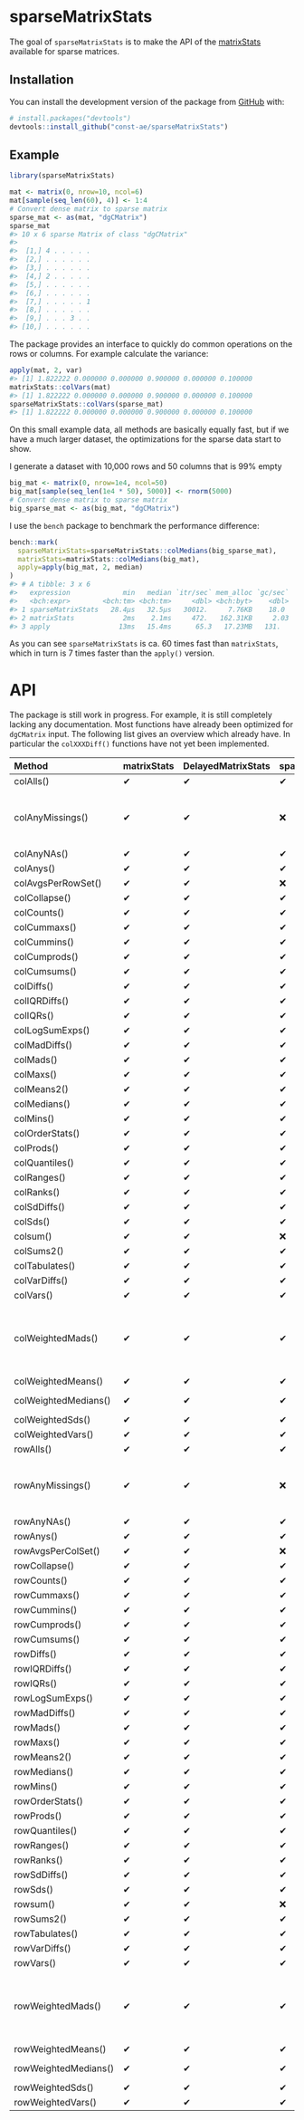 
<!-- README.md is generated from README.Rmd. Please edit that file -->

# sparseMatrixStats

<!-- badges: start -->

<!-- badges: end -->

The goal of `sparseMatrixStats` is to make the API of the
[matrixStats](https://github.com/HenrikBengtsson/matrixStats) available
for sparse matrices.

## Installation

You can install the development version of the package from
[GitHub](https://github.com/const-ae/sparseMatrixStats) with:

``` r
# install.packages("devtools")
devtools::install_github("const-ae/sparseMatrixStats")
```

## Example

``` r
library(sparseMatrixStats)
```

``` r
mat <- matrix(0, nrow=10, ncol=6)
mat[sample(seq_len(60), 4)] <- 1:4
# Convert dense matrix to sparse matrix
sparse_mat <- as(mat, "dgCMatrix")
sparse_mat
#> 10 x 6 sparse Matrix of class "dgCMatrix"
#>                  
#>  [1,] 4 . . . . .
#>  [2,] . . . . . .
#>  [3,] . . . . . .
#>  [4,] 2 . . . . .
#>  [5,] . . . . . .
#>  [6,] . . . . . .
#>  [7,] . . . . . 1
#>  [8,] . . . . . .
#>  [9,] . . . 3 . .
#> [10,] . . . . . .
```

The package provides an interface to quickly do common operations on the
rows or columns. For example calculate the variance:

``` r
apply(mat, 2, var)
#> [1] 1.822222 0.000000 0.000000 0.900000 0.000000 0.100000
matrixStats::colVars(mat)
#> [1] 1.822222 0.000000 0.000000 0.900000 0.000000 0.100000
sparseMatrixStats::colVars(sparse_mat)
#> [1] 1.822222 0.000000 0.000000 0.900000 0.000000 0.100000
```

On this small example data, all methods are basically equally fast, but
if we have a much larger dataset, the optimizations for the sparse data
start to show.

I generate a dataset with 10,000 rows and 50 columns that is 99% empty

``` r
big_mat <- matrix(0, nrow=1e4, ncol=50)
big_mat[sample(seq_len(1e4 * 50), 5000)] <- rnorm(5000)
# Convert dense matrix to sparse matrix
big_sparse_mat <- as(big_mat, "dgCMatrix")
```

I use the `bench` package to benchmark the performance difference:

``` r
bench::mark(
  sparseMatrixStats=sparseMatrixStats::colMedians(big_sparse_mat),
  matrixStats=matrixStats::colMedians(big_mat),
  apply=apply(big_mat, 2, median)
)
#> # A tibble: 3 x 6
#>   expression             min   median `itr/sec` mem_alloc `gc/sec`
#>   <bch:expr>        <bch:tm> <bch:tm>     <dbl> <bch:byt>    <dbl>
#> 1 sparseMatrixStats   28.4µs   32.5µs   30012.     7.76KB    18.0 
#> 2 matrixStats            2ms    2.1ms     472.   162.31KB     2.03
#> 3 apply                 13ms   15.4ms      65.3   17.23MB   131.
```

As you can see `sparseMatrixStats` is ca. 60 times fast than
`matrixStats`, which in turn is 7 times faster than the `apply()`
version.

# API

The package is still work in progress. For example, it is still
completely lacking any documentation. Most functions have already been
optimized for `dgCMatrix` input. The following list gives an overview
which already have. In particular the `colXXXDiff()` functions have not
yet been
implemented.

| Method               | matrixStats | DelayedMatrixStats | sparseMatrixStats | Notes                                                                                    |
| :------------------- | :---------- | :----------------- | :---------------- | :--------------------------------------------------------------------------------------- |
| colAlls()            | ✔           | ✔                  | ✔                 |                                                                                          |
| colAnyMissings()     | ✔           | ✔                  | ❌                 | Not implemented because it is deprecated in favor of `colAnyNAs()`                       |
| colAnyNAs()          | ✔           | ✔                  | ✔                 |                                                                                          |
| colAnys()            | ✔           | ✔                  | ✔                 |                                                                                          |
| colAvgsPerRowSet()   | ✔           | ✔                  | ❌                 |                                                                                          |
| colCollapse()        | ✔           | ✔                  | ✔                 |                                                                                          |
| colCounts()          | ✔           | ✔                  | ✔                 |                                                                                          |
| colCummaxs()         | ✔           | ✔                  | ✔                 |                                                                                          |
| colCummins()         | ✔           | ✔                  | ✔                 |                                                                                          |
| colCumprods()        | ✔           | ✔                  | ✔                 |                                                                                          |
| colCumsums()         | ✔           | ✔                  | ✔                 |                                                                                          |
| colDiffs()           | ✔           | ✔                  | ✔                 |                                                                                          |
| colIQRDiffs()        | ✔           | ✔                  | ✔                 |                                                                                          |
| colIQRs()            | ✔           | ✔                  | ✔                 |                                                                                          |
| colLogSumExps()      | ✔           | ✔                  | ✔                 |                                                                                          |
| colMadDiffs()        | ✔           | ✔                  | ✔                 |                                                                                          |
| colMads()            | ✔           | ✔                  | ✔                 |                                                                                          |
| colMaxs()            | ✔           | ✔                  | ✔                 |                                                                                          |
| colMeans2()          | ✔           | ✔                  | ✔                 |                                                                                          |
| colMedians()         | ✔           | ✔                  | ✔                 |                                                                                          |
| colMins()            | ✔           | ✔                  | ✔                 |                                                                                          |
| colOrderStats()      | ✔           | ✔                  | ✔                 |                                                                                          |
| colProds()           | ✔           | ✔                  | ✔                 |                                                                                          |
| colQuantiles()       | ✔           | ✔                  | ✔                 |                                                                                          |
| colRanges()          | ✔           | ✔                  | ✔                 |                                                                                          |
| colRanks()           | ✔           | ✔                  | ✔                 |                                                                                          |
| colSdDiffs()         | ✔           | ✔                  | ✔                 |                                                                                          |
| colSds()             | ✔           | ✔                  | ✔                 |                                                                                          |
| colsum()             | ✔           | ✔                  | ❌                 | Base R function                                                                          |
| colSums2()           | ✔           | ✔                  | ✔                 |                                                                                          |
| colTabulates()       | ✔           | ✔                  | ✔                 |                                                                                          |
| colVarDiffs()        | ✔           | ✔                  | ✔                 |                                                                                          |
| colVars()            | ✔           | ✔                  | ✔                 |                                                                                          |
| colWeightedMads()    | ✔           | ✔                  | ✔                 | Sparse version behaves slightly differently, because it always uses `interpolate=FALSE`. |
| colWeightedMeans()   | ✔           | ✔                  | ✔                 |                                                                                          |
| colWeightedMedians() | ✔           | ✔                  | ✔                 | Only equivalent if `interpolate=FALSE`                                                   |
| colWeightedSds()     | ✔           | ✔                  | ✔                 |                                                                                          |
| colWeightedVars()    | ✔           | ✔                  | ✔                 |                                                                                          |
| rowAlls()            | ✔           | ✔                  | ✔                 |                                                                                          |
| rowAnyMissings()     | ✔           | ✔                  | ❌                 | Not implemented because it is deprecated in favor of `rowAnyNAs()`                       |
| rowAnyNAs()          | ✔           | ✔                  | ✔                 |                                                                                          |
| rowAnys()            | ✔           | ✔                  | ✔                 |                                                                                          |
| rowAvgsPerColSet()   | ✔           | ✔                  | ❌                 |                                                                                          |
| rowCollapse()        | ✔           | ✔                  | ✔                 |                                                                                          |
| rowCounts()          | ✔           | ✔                  | ✔                 |                                                                                          |
| rowCummaxs()         | ✔           | ✔                  | ✔                 |                                                                                          |
| rowCummins()         | ✔           | ✔                  | ✔                 |                                                                                          |
| rowCumprods()        | ✔           | ✔                  | ✔                 |                                                                                          |
| rowCumsums()         | ✔           | ✔                  | ✔                 |                                                                                          |
| rowDiffs()           | ✔           | ✔                  | ✔                 |                                                                                          |
| rowIQRDiffs()        | ✔           | ✔                  | ✔                 |                                                                                          |
| rowIQRs()            | ✔           | ✔                  | ✔                 |                                                                                          |
| rowLogSumExps()      | ✔           | ✔                  | ✔                 |                                                                                          |
| rowMadDiffs()        | ✔           | ✔                  | ✔                 |                                                                                          |
| rowMads()            | ✔           | ✔                  | ✔                 |                                                                                          |
| rowMaxs()            | ✔           | ✔                  | ✔                 |                                                                                          |
| rowMeans2()          | ✔           | ✔                  | ✔                 |                                                                                          |
| rowMedians()         | ✔           | ✔                  | ✔                 |                                                                                          |
| rowMins()            | ✔           | ✔                  | ✔                 |                                                                                          |
| rowOrderStats()      | ✔           | ✔                  | ✔                 |                                                                                          |
| rowProds()           | ✔           | ✔                  | ✔                 |                                                                                          |
| rowQuantiles()       | ✔           | ✔                  | ✔                 |                                                                                          |
| rowRanges()          | ✔           | ✔                  | ✔                 |                                                                                          |
| rowRanks()           | ✔           | ✔                  | ✔                 |                                                                                          |
| rowSdDiffs()         | ✔           | ✔                  | ✔                 |                                                                                          |
| rowSds()             | ✔           | ✔                  | ✔                 |                                                                                          |
| rowsum()             | ✔           | ✔                  | ❌                 | Base R function                                                                          |
| rowSums2()           | ✔           | ✔                  | ✔                 |                                                                                          |
| rowTabulates()       | ✔           | ✔                  | ✔                 |                                                                                          |
| rowVarDiffs()        | ✔           | ✔                  | ✔                 |                                                                                          |
| rowVars()            | ✔           | ✔                  | ✔                 |                                                                                          |
| rowWeightedMads()    | ✔           | ✔                  | ✔                 | Sparse version behaves slightly differently, because it always uses `interpolate=FALSE`. |
| rowWeightedMeans()   | ✔           | ✔                  | ✔                 |                                                                                          |
| rowWeightedMedians() | ✔           | ✔                  | ✔                 | Only equivalent if `interpolate=FALSE`                                                   |
| rowWeightedSds()     | ✔           | ✔                  | ✔                 |                                                                                          |
| rowWeightedVars()    | ✔           | ✔                  | ✔                 |                                                                                          |
